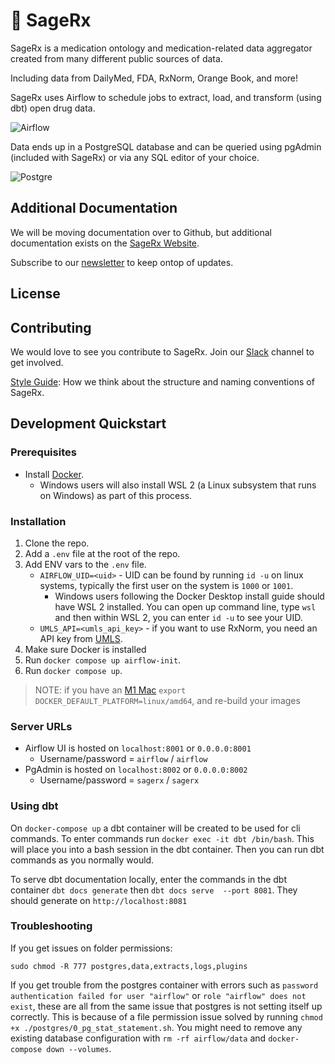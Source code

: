 # 🌿 SageRx

SageRx is a medication ontology and medication-related data aggregator created from many different public sources of data.

Including data from DailyMed, FDA, RxNorm, Orange Book, and more!

SageRx uses Airflow to schedule jobs to extract, load, and transform (using dbt) open drug data.

![Airflow](docs/images/sagerx_airflow_example.png)

Data ends up in a PostgreSQL database and can be queried using pgAdmin (included with SageRx) or via any SQL editor of your choice.

![Postgre](docs/images/sagerx_postgres_example.png)

## Additional Documentation

We will be moving documentation over to Github, but additional documentation exists on the [SageRx Website](https://coderx.io/sagerx).

Subscribe to our [newsletter](https://coderxio.substack.com/) to keep ontop of updates.

## License

## Contributing

We would love to see you contribute to SageRx. Join our [Slack](https://join.slack.com/t/coderx/shared_invite/zt-5b8e9kr4-PsKAVe4crGmECQyyxDIJgQ) channel to get involved.

[Style Guide](docs/style_guide.md): How we think about the structure and naming conventions of SageRx.

## Development Quickstart

### Prerequisites

- Install [Docker](https://docs.docker.com/desktop/).
  - Windows users will also install WSL 2 (a Linux subsystem that runs on Windows) as part of this process.

### Installation

1. Clone the repo.
2. Add a `.env` file at the root of the repo.
3. Add ENV vars to the `.env` file.
   - `AIRFLOW_UID=<uid>` - UID can be found by running `id -u` on linux systems, typically the first user on the system is `1000` or `1001`.
     - Windows users following the Docker Desktop install guide should have WSL 2 installed. You can open up command line, type `wsl` and then within WSL 2, you can enter `id -u` to see your UID.
   - `UMLS_API=<umls_api_key>` - if you want to use RxNorm, you need an API key from [UMLS](https://uts.nlm.nih.gov/uts/signup-login).
4. Make sure Docker is installed
5. Run `docker compose up airflow-init`.
6. Run `docker compose up`.

> NOTE: if you have an [M1 Mac](https://stackoverflow.com/questions/62807717/how-can-i-solve-postgresql-scram-authentication-problem) `export DOCKER_DEFAULT_PLATFORM=linux/amd64`, and re-build your images

### Server URLs

- Airflow UI is hosted on `localhost:8001` or `0.0.0.0:8001`
  - Username/password = `airflow` / `airflow`
- PgAdmin is hosted on `localhost:8002` or `0.0.0.0:8002`
  - Username/password = `sagerx` / `sagerx`

### Using dbt

On `docker-compose up` a dbt container will be created to be used for cli commands. To enter commands run `docker exec -it dbt /bin/bash`. This will place you into a bash session in the dbt container. Then you can run dbt commands as you normally would.

To serve dbt documentation locally, enter the commands in the dbt container `dbt docs generate` then `dbt docs serve  --port 8081`. They should generate on `http://localhost:8081`

### Troubleshooting

If you get issues on folder permissions:

`sudo chmod -R 777 postgres,data,extracts,logs,plugins`

If you get trouble from the postgres container with errors such as `password authentication failed for user "airflow"` or `role "airflow" does not exist`, these are all from the same issue that postgres is not setting itself up correctly. This is because of a file permission issue solved by running `chmod +x ./postgres/0_pg_stat_statement.sh`. You might need to remove any existing database configuration with `rm -rf airflow/data` and `docker-compose down --volumes`.
